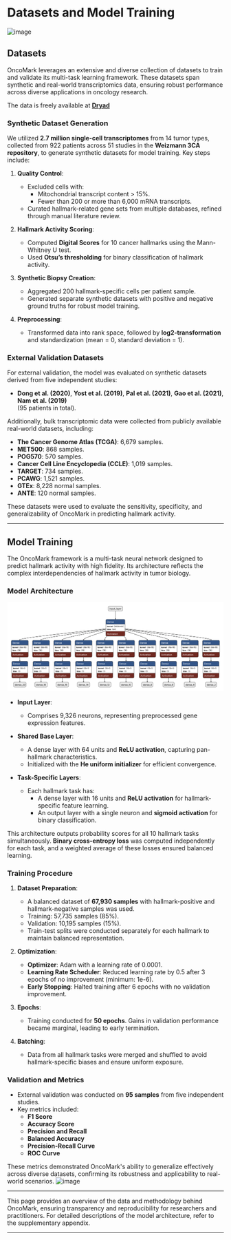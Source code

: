 # Datasets and Model Training
![image](https://github.com/user-attachments/assets/d35888cc-9484-4557-b799-f79423903949)

## Datasets

OncoMark leverages an extensive and diverse collection of datasets to train and validate its multi-task learning framework. These datasets span synthetic and real-world transcriptomics data, ensuring robust performance across diverse applications in oncology research.

The data is freely available at [**Dryad**](https://doi.org/10.5061/dryad.zw3r228jc)

### Synthetic Dataset Generation
We utilized **2.7 million single-cell transcriptomes** from 14 tumor types, collected from 922 patients across 51 studies in the **Weizmann 3CA repository**, to generate synthetic datasets for model training. Key steps include:

1. **Quality Control**:
    - Excluded cells with:
      - Mitochondrial transcript content > 15%.
      - Fewer than 200 or more than 6,000 mRNA transcripts.
    - Curated hallmark-related gene sets from multiple databases, refined through manual literature review.

2. **Hallmark Activity Scoring**:
    - Computed **Digital Scores** for 10 cancer hallmarks using the Mann-Whitney U test.
    - Used **Otsu’s thresholding** for binary classification of hallmark activity.

3. **Synthetic Biopsy Creation**:
    - Aggregated 200 hallmark-specific cells per patient sample.
    - Generated separate synthetic datasets with positive and negative ground truths for robust model training.

4. **Preprocessing**:
    - Transformed data into rank space, followed by **log2-transformation** and standardization (mean = 0, standard deviation = 1).

### External Validation Datasets
For external validation, the model was evaluated on synthetic datasets derived from five independent studies:
- **Dong et al. (2020)**, **Yost et al. (2019)**, **Pal et al. (2021)**, **Gao et al. (2021)**, **Nam et al. (2019)**  
   (95 patients in total).

Additionally, bulk transcriptomic data were collected from publicly available real-world datasets, including:

- **The Cancer Genome Atlas (TCGA)**: 6,679 samples.
- **MET500**: 868 samples.
- **POG570**: 570 samples.
- **Cancer Cell Line Encyclopedia (CCLE)**: 1,019 samples.
- **TARGET**: 734 samples.
- **PCAWG**: 1,521 samples.
- **GTEx**: 8,228 normal samples.
- **ANTE**: 120 normal samples.

These datasets were used to evaluate the sensitivity, specificity, and generalizability of OncoMark in predicting hallmark activity.

---

## Model Training

The OncoMark framework is a multi-task neural network designed to predict hallmark activity with high fidelity. Its architecture reflects the complex interdependencies of hallmark activity in tumor biology.

### Model Architecture
![](Oncomark_arch.svg)

 - **Input Layer**:
    - Comprises 9,326 neurons, representing preprocessed gene expression features.

 - **Shared Base Layer**:
    - A dense layer with 64 units and **ReLU activation**, capturing pan-hallmark characteristics.
    - Initialized with the **He uniform initializer** for efficient convergence.

 - **Task-Specific Layers**:
     - Each hallmark task has:
        - A dense layer with 16 units and **ReLU activation** for hallmark-specific feature learning.
        - An output layer with a single neuron and **sigmoid activation** for binary classification.

This architecture outputs probability scores for all 10 hallmark tasks simultaneously. **Binary cross-entropy loss** was computed independently for each task, and a weighted average of these losses ensured balanced learning.

### Training Procedure
1. **Dataset Preparation**:
    - A balanced dataset of **67,930 samples** with hallmark-positive and hallmark-negative samples was used.
    - Training: 57,735 samples (85%).
    - Validation: 10,195 samples (15%).
    - Train-test splits were conducted separately for each hallmark to maintain balanced representation.

2. **Optimization**:
    - **Optimizer**: Adam with a learning rate of 0.0001.
    - **Learning Rate Scheduler**: Reduced learning rate by 0.5 after 3 epochs of no improvement (minimum: 1e-6).
    - **Early Stopping**: Halted training after 6 epochs with no validation improvement.

3. **Epochs**:
    - Training conducted for **50 epochs**. Gains in validation performance became marginal, leading to early termination.

4. **Batching**:
    - Data from all hallmark tasks were merged and shuffled to avoid hallmark-specific biases and ensure uniform exposure.

### Validation and Metrics
 - External validation was conducted on **95 samples** from five independent studies.
 - Key metrics included:
    - **F1 Score**
    - **Accuracy Score**
    - **Precision and Recall**
    - **Balanced Accuracy**
    - **Precision-Recall Curve**
    - **ROC Curve**

These metrics demonstrated OncoMark's ability to generalize effectively across diverse datasets, confirming its robustness and applicability to real-world scenarios.
![image](https://github.com/user-attachments/assets/d4eebc50-8b26-4a58-9b4b-1f4716b217a5)

---

This page provides an overview of the data and methodology behind OncoMark, ensuring transparency and reproducibility for researchers and practitioners. For detailed descriptions of the model architecture, refer to the supplementary appendix.

--- 

